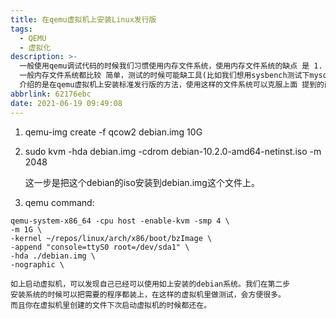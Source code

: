 ```yaml
---
title: 在qemu虚拟机上安装Linux发行版
tags:
  - QEMU
  - 虚拟化
description: >-
  一般使用qemu调试代码的时候我们习惯使用内存文件系统，使用内存文件系统的缺点 是 1. 它是非持久的，无法保存文件系统里的新数据； 2.
  一般内存文件系统都比较 简单，测试的时候可能缺工具(比如我们想用sysbench测试下mysql的性能)。本文
  介绍的是在qemu虚拟机上安装标准发行版的方法，使用这样的文件系统可以克服上面 提到的两个缺点。本文的测试系统是ubuntu18.04 x86构架CPU
abbrlink: 62176ebc
date: 2021-06-19 09:49:08
---
```


 1. qemu-img create -f qcow2 debian.img 10G
 
 2. sudo kvm -hda debian.img -cdrom debian-10.2.0-amd64-netinst.iso -m 2048

    这一步是把这个debian的iso安装到debian.img这个文件上。
 
 3. qemu command:
 ```
 qemu-system-x86_64 -cpu host -enable-kvm -smp 4 \
 -m 1G \
 -kernel ~/repos/linux/arch/x86/boot/bzImage \
 -append "console=ttyS0 root=/dev/sda1" \
 -hda ./debian.img \
 -nographic \
 ```
    如上启动虚拟机，可以发现自己已经可以使用如上安装的debian系统。我们在第二步
    安装系统的时候可以把需要的程序都装上，在这样的虚拟机里做测试，会方便很多。
    而且你在虚拟机里创建的文件下次启动虚拟机的时候都还在。

